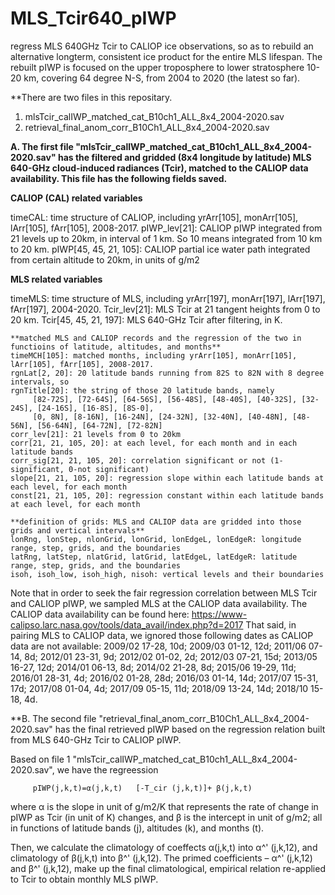 # MLS_Tcir640_pIWP
regress MLS 640GHz Tcir to CALIOP ice observations, so as to rebuild an alternative longterm, consistent ice product for the entire MLS lifespan. The rebuilt pIWP is focused on the upper troposphere to lower stratosphere 10-20 km, covering 64 degree N-S, from 2004 to 2020 (the latest so far).


**There are two files in this repositary. 
1. mlsTcir_calIWP_matched_cat_B10ch1_ALL_8x4_2004-2020.sav
2. retrieval_final_anom_corr_B10Ch1_ALL_8x4_2004-2020.sav




**A. The first file "mlsTcir_calIWP_matched_cat_B10ch1_ALL_8x4_2004-2020.sav" has the filtered and gridded (8x4 longitude by latitude) MLS 640-GHz cloud-induced radiances (Tcir), matched to the CALIOP data availability. This file has the following fields saved.**

   **CALIOP (CAL) related variables**
   
   timeCAL:  time structure of CALIOP, including yrArr[105], monArr[105], lArr[105], fArr[105], 2008-2017.
   pIWP_lev[21]: CALIOP pIWP integrated from 21 levels up to 20km, in interval of 1 km. So 10 means integrated from 10 km to 20 km.
   pIWP[45, 45, 21, 105]: CALIOP partial ice water path integrated from certain altitude to 20km, in units of g/m2
   
   
   **MLS related variables**
   
   timeMLS: time structure of MLS, including yrArr[197], monArr[197], lArr[197], fArr[197], 2004-2020.
   Tcir_lev[21]: MLS Tcir at 21 tangent heights from 0 to 20 km. 
   Tcir[45, 45, 21, 197]: MLS 640-GHz Tcir after filtering, in K. 


    **matched MLS and CALIOP records and the regression of the two in functioins of latitude, altitudes, and months**
    timeMCH[105]: matched months, including yrArr[105], monArr[105], lArr[105], fArr[105], 2008-2017.
    rgnLat[2, 20]: 20 latitude bands running from 82S to 82N with 8 degree intervals, so 
    rgnTitle[20]: the string of those 20 latitude bands, namely 
         [82-72S], [72-64S], [64-56S], [56-48S], [48-40S], [40-32S], [32-24S], [24-16S], [16-8S], [8S-0], 
         [0, 8N], [8-16N], [16-24N], [24-32N], [32-40N], [40-48N], [48-56N], [56-64N], [64-72N], [72-82N]
    corr_lev[21]: 21 levels from 0 to 20km 
    corr[21, 21, 105, 20]: at each level, for each month and in each latitude bands
    corr_sig[21, 21, 105, 20]: correlation significant or not (1-significant, 0-not significant)
    slope[21, 21, 105, 20]: regression slope within each latitude bands at each level, for each month
    const[21, 21, 105, 20]: regression constant within each latitude bands at each level, for each month
  
    **definition of grids: MLS and CALIOP data are gridded into those grids and vertical intervals**
    lonRng, lonStep, nlonGrid, lonGrid, lonEdgeL, lonEdgeR: longitude range, step, grids, and the boundaries
    latRng, latStep, nlatGrid, latGrid, latEdgeL, latEdgeR: latitude range, step, grids, and the boundaries
    isoh, isoh_low, isoh_high, nisoh: vertical levels and their boundaries
    
Note that in order to seek the fair regression correlation between MLS Tcir and CALIOP pIWP, we sampled MLS at the CALIOP data availability. The CALIOP data availability can be found here: https://www-calipso.larc.nasa.gov/tools/data_avail/index.php?d=2017
That said, in pairing MLS to CALIOP data, we ignored those following dates as CALIOP data are not available:
2009/02 17-28, 10d;
2009/03 01-12, 12d;
2011/06 07-14, 8d;
2012/01 23-31, 9d;
2012/02 01-02, 2d;
2012/03 07-21, 15d;
2013/05 16-27, 12d;
2014/01 06-13, 8d;
2014/02 21-28, 8d;
2015/06 19-29, 11d;
2016/01 28-31, 4d;
2016/02 01-28, 28d;
2016/03 01-14, 14d;
2017/07 15-31, 17d;
2017/08 01-04, 4d;
2017/09 05-15, 11d;
2018/09 13-24, 14d;
2018/10 15-18, 4d.







**B. The second file "retrieval_final_anom_corr_B10Ch1_ALL_8x4_2004-2020.sav" has the final retrieved pIWP based on the regression relation built from MLS 640-GHz Tcir to CALIOP pIWP.

Based on file 1 "mlsTcir_calIWP_matched_cat_B10ch1_ALL_8x4_2004-2020.sav", we have the regreession 

         pIWP(j,k,t)=α(j,k,t)   [-T_cir (j,k,t)]+ β(j,k,t)      
         
where α is the slope in unit of g/m2/K that represents the rate of change in pIWP as Tcir (in unit of K) changes, and β is the intercept in unit of g/m2; all in functions of latitude bands (j), altitudes (k), and months (t). 

Then, we calculate the climatology of coeffects α(j,k,t) into α^' (j,k,12), and climatology of β(j,k,t) into β^' (j,k,12). The primed coefficients –  α^' (j,k,12) and β^' (j,k,12), make up the final climatological, empirical relation re-applied to Tcir to obtain monthly MLS pIWP.  




